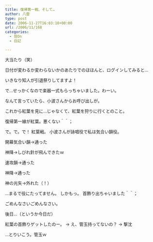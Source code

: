 ```yaml
---
title: 復帰第一戦、そして…
author: 八雲
type: post
date: 2006-11-27T16:03:10+00:00
url: /2006/11/168
categories:
  - 信On
  - 日記

---
```

大当たり（笑）

日付が変わるか変わらないかのあたりでのほほんと、ログインしてみると…
  
いきなり知人が引退祭りしてますよ！

で…せっかくなので楽器一式もらっちゃいました。わーい。

なんて言っていたら、小波さんからお呼び出しが。
  
これから紅葉を見に…じゃなくて、紅葉を狩りに行くとのこと。
  
復帰第一線が紅葉。悪くない＾＾；

で。で。で！ 紅葉戦。 小波さんが詠唱役で私は気合い韻役。
  
開幕気合い韻→通った
  
神降→しびれ針が飛んできたｗ
  
速攻韻→通った
  
神降→通った
  
神の光矢→外れた（！）
  
…まるで役にたってません。 しかもっ。 首飾り出ちゃいました＾＾；
  
ごめんなさいごめんなさい。

後日…（というか今日だ）
  
紅葉の首飾りゲットしたのー。 → え、管玉持ってないの？ → 撃沈
  
…とりいこう。管玉ｗ